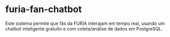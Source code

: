 # furia-fan-chatbot
Este sistema permite que fãs da FURIA interajam em tempo real, usando um chatbot inteligente gratuito e com coleta/análise de dados em PostgreSQL.
